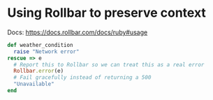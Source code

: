 # Using Rollbar to preserve context

Docs: https://docs.rollbar.com/docs/ruby#usage

```ruby
def weather_condition
  raise "Network error"
rescue => e
  # Report this to Rollbar so we can treat this as a real error 
  Rollbar.error(e)
  # Fail gracefully instead of returning a 500 
  "Unavailable"
end
```
